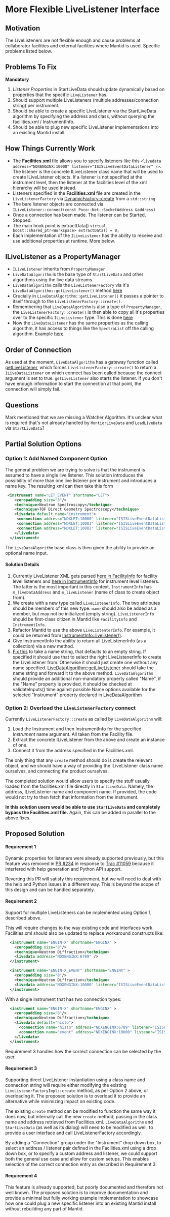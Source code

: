More Flexible LiveListener Interface
====================================

Motivation
----------

The LiveListeners are not flexible enough and cause problems at collaborator facilities and external facilities where Mantid is used. Specific problems listed below.


Problems To Fix
---------------

**Mandatory**

1. *Listener Properties* in StartLiveData should update dynamically based on properties that the specific `LiveListener` has.
1. Should support multiple LiveListeners (multiple addresses/connection string) per instrument.
1. Should be able to create a specific LiveListener via the StartLiveData algorithm by specifying the address and class, without querying the facilities.xml / InstrumentInfo.
1. Should be able to plug new specific LiveListener implementations into an existing Mantid install.


How Things Currently Work
-------------------------

* The **Facilities.xml** file allows you to specify listeners like this `<livedata address="NDXENGINX:10000" listener="ISISLiveEventDataListener" />`. The listener is the concrete ILiveListener class name that will be used to create ILiveListener objects. If a listener is not specified at the instrument level, then the listener at the facilities level of the xml hierarchy will be used instead.
* Listeners specified in the **Facilities.xml** file are created in the `LiveListenerFactory` via [DynamicFactory::create](https://github.com/mantidproject/mantid/blob/master/Framework/API/src/LiveListenerFactory.cpp#L44:L45) from a `std::string`
* The bare listener objects are connected via `ILiveListener::connect(const Poco::Net::SocketAddress &address)`
* Once a connection has been made. The listener can be Started, Stopped.  
* The main hook point is extractData() `virtual boost::shared_ptr<Workspace> extractData() = 0;`
* Each implementation of the `ILiveListener` has the ability to receive and use additional properties at runtime. More below.


ILiveListener as a PropertyManager
----------------------------------

* `ILiveListener` inherits from `PropertyManager` 
* `LiveDataAlgorithm` is the base type of `StartLiveData` and other algorithms using the live data streams.
* `LiveDataAlgorithm` calls the `LiveListenerFactory` via it's `LiveDataAlgorithm::getLiveListener()` method [here](https://github.com/mantidproject/mantid/blob/master/Framework/LiveData/src/StartLiveData.cpp#L146)
* Crucially in `LiveDataAlgorithm::getLiveListener()` it passes a pointer to itself through to the `LiveListenerFactory::create()`.
* Remembering that `LiveDataAlgorithm` is also a type of `PropertyManager`, the `LiveListenerFactory::create()` is then able to copy all it's properties over to the specific `ILiveListener` type. This is done [here](https://github.com/mantidproject/mantid/blob/master/Framework/API/src/LiveListenerFactory.cpp#L48)
* Now the `LiveDataListener` has the same properties as the calling algorithm, it has access to things like the `SpectraList` off the calling algorithm. Example [here](https://github.com/mantidproject/mantid/blob/master/Framework/LiveData/src/ISISHistoDataListener.cpp#L105)


Order of Connection
-------------------

As used at the moment, `LiveDataAlgorithm` has a gateway function called [getLiveListener](https://github.com/mantidproject/mantid/blob/master/Framework/LiveData/src/LiveDataAlgorithm.cpp#L186:L197), which forces `LiveListenerFactory::create()` to return a `ILiveDataListener` on which connect has been called because the connect argument is set to true. `getLiveListener` also starts the listener. If you don't have enough information to start the connection at that point, the connection will simply fail.


Questions
---------
Mark mentioned that we are missing a Watcher Algorithm. It's unclear what is required that's not already handled by `MontiorLiveData` and `LoadLiveData` via `StartLiveData`?


Partial Solution Options
------------------------

### Option 1: Add Named Component Option

The general problem we are trying to solve is that the instrument is assumed to have a single live listener. This solution introduces the possibility of more than one live listener per instrument and introduces a name key. The resulting xml can then take this form

```xml
 <instrument name="LET_EVENT" shortname="LET">
    <zeropadding size="8"/>
    <technique>Neutron Spectroscopy</technique>
    <technique>TOF Direct Geometry Spectroscopy</technique>
    <livedata default_name="instrument">
     <connection address="NDXLET:10000" listener="ISISLiveEventDataListener" name="instrument" />
     <connection address="NDXLET:10001" listener="ISISLiveEventDataListener" name="detector1" />
     <connection address="NDXLET:10002" listener="ISISLiveEventDataListener" name="bank1" />
    </livedata>
  </instrument>
```
The `LiveDataAlgorithm` base class is then given the ability to provide an optional name input.


#### Solution Details

1. Currently LiveListener XML gets parsed [here in FacilityInfo](https://github.com/mantidproject/mantid/blob/master/Framework/Kernel/src/FacilityInfo.cpp#L139:L146) for facility level listeners  and [here in InstrumentInfo](https://github.com/mantidproject/mantid/blob/master/Framework/Kernel/src/InstrumentInfo.cpp#L223:L250) for instrument level listeners. The latter is the most important in this context. `InstrumentInfo` has `m_liveDataAddress` and `m_liveListener` (name of class to create object from).
1. We create with a new type called `LiveListenerInfo`. The two attributes should be members of this new type. `name` should also be added as a member, but may not be initialized (empty string). `LiveListenerInfo` should be first-class citizen in Mantid like `FacilityInfo` and `InstrumentInfo`.
1. Refactor Mantid to use the above `LiveListenterInfo`. For example, it could be returned from [InstrumentInfo::livelistener()](https://github.com/mantidproject/mantid/blob/master/Framework/Kernel/inc/MantidKernel/InstrumentInfo.h#L68).
1. Give InstrumentInfo the ability to return all LiveListenerInfo (as a collection) via a new method.
1. [Fix this](https://github.com/mantidproject/mantid/blob/master/Framework/API/src/LiveListenerFactory.cpp#L36) to take a name string, that defaults to an empty string. If specified it should use that to select the right LiveListenerInfo to create the LiveListener from. Otherwise it should just create one without any name specified. [LiveDataAlgorithm::getLiveListener](https://github.com/mantidproject/mantid/blob/master/Framework/LiveData/src/LiveDataAlgorithm.cpp#L186:L197) should take the name string and forward it to the above method. `LiveDataAlgorithm` should provide an additional non-mandatory property called "Name", if the "Name" property is provided, it should be checked at validateInputs() time against possible Name options available for the selected "Instrument" property declared in [LiveDataAlgorithm](https://github.com/mantidproject/mantid/blob/master/Framework/LiveData/src/LiveDataAlgorithm.cpp#L55)


### Option 2: Overload the `LiveListenerFactory` connect

Currently `LiveListenerFactory::create` as called by `LiveDataAlgorithm` will:

1. Load the Instrument and then InstrumentInfo for the specified *Instrument* name argument. All taken from the Facility file.
1. Extract the concrete ILiveListener from the above and create an instance of one.
1. Connect it from the address specified in the Facilities.xml.

The only thing that any `create` method should do is create the relevant object, and we should have a way of providing the ILiveListener class name ourselves, and connecting the product ourselves.

The completed solution would allow users to specify the stuff usually loaded from the facilities.xml file directly in `StartLiveData`. Namely, the address, ILiveListener name and component name. If provided, the code would not try to then fetch that information from the instrument.

**In this solution users would be able to use `StartLiveData` and completely bypass the Facilities.xml file.** Again, this can be added in parallel to the above fixes.


Proposed Solution
-----------------

#### Requirement 1

Dynamic properties for listeners were already supported previously, but this feature was removed in [PR #234](https://github.com/mantidproject/mantid/pull/234) in response to [Trac #11059](http://trac.mantidproject.org/mantid/ticket/11059) because it interfered with help generation and Python API support.

Reverting this PR will satisfy this requirement, but we will need to deal with the help and Python issues in a different way. This is beyond the scope of this design and can be handled separately.

#### Requirement 2

Support for multiple LiveListeners can be implemented using Option 1, described above.

This will require changes to the way existing code and interfaces work. Facilities.xml should also be updated to replace workaround constructs like:

```xml
  <instrument name="ENGIN-X" shortname="ENGINX" >
    <zeropadding size="8"/>
    <technique>Neutron Diffraction</technique>
    <livedata address="NDXENGINX:6789" />
  </instrument>

  <instrument name="ENGIN-X_EVENT" shortname="ENGINX" >
    <zeropadding size="8"/>
    <technique>Neutron Diffraction</technique>
    <livedata address="NDXENGINX:10000" listener="ISISLiveEventDataListener" />
  </instrument>
```

With a single instrument that has two connection types:

```xml
  <instrument name="ENGIN-X" shortname="ENGINX" >
    <zeropadding size="8"/>
    <technique>Neutron Diffraction</technique>
    <livedata default="histo">
      <connection name="histo" address="NDXENGINX:6789" listener="ISISHistoDataListener" />
      <connection name="event" address="NDXENGINX:10000" listener="ISISLiveEventDataListener" />
    </livedata>
  </instrument>
```

Requirement 3 handles how the correct connection can be selected by the user.

#### Requirement 3

Supporting direct LiveListener instantiation using a class name and connection string will require either modifying the existing `LiveListenerFactoryImpl::create` method, as per Option 2 above, or overloading it. The proposed solution is to overload it to provide an alternative while minimizing impact on existing code.

The existing `create` method can be modified to function the same way it does now, but internally call the new `create` method, passing in the class name and address retrieved from Facilities.xml. `LiveDataAlgorithm` and `StartLiveData` (as well as its dialog) will need to be modified as well, to provide a user interface and call LiveListenerFactory accordingly.

By adding a "Connection" group under the "Instrument" drop down box, to select an address / listener pair defined in the Facilities.xml using a drop down box, or to specify a custom address and listener, we could support both the general use case and allow for custom setups. This enables selection of the correct connection entry as described in Requirement 3.

#### Requirement 4

This feature is already supported, but poorly documented and therefore not well known. The proposed solution is to improve documentation and provide a minimal but fully working example implementation to showcase how one could plug a new specific listener into an existing Mantid install without rebuilding any part of Mantid.
